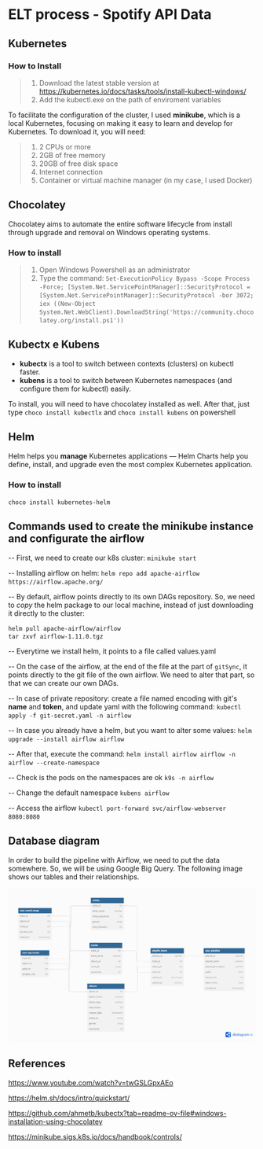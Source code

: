# ELT process - Spotify API Data

## Kubernetes
### How to Install 
> 1. Download the latest stable version at https://kubernetes.io/docs/tasks/tools/install-kubectl-windows/
> 2. Add the kubectl.exe on the path of enviroment variables

To facilitate the configuration of the cluster, I used **minikube**, which is a local Kubernetes, focusing on making it easy to learn and develop for Kubernetes.
To download it, you will need:
> 1. 2 CPUs or more
> 2. 2GB of free memory
> 3. 20GB of free disk space
> 4. Internet connection
> 5. Container or virtual machine manager (in my case, I used Docker)

## Chocolatey
Chocolatey aims to automate the entire software lifecycle from install through upgrade and removal on Windows operating systems. 

### How to install
> 1. Open Windows Powershell as an administrator
> 2. Type the command:
``
Set-ExecutionPolicy Bypass -Scope Process -Force; [System.Net.ServicePointManager]::SecurityProtocol = [System.Net.ServicePointManager]::SecurityProtocol -bor 3072; iex ((New-Object System.Net.WebClient).DownloadString('https://community.chocolatey.org/install.ps1'))
``

## Kubectx e Kubens
- **kubectx** is a tool to switch between contexts (clusters) on kubectl faster.
- **kubens** is a tool to switch between Kubernetes namespaces (and configure them for kubectl) easily.
  
To install, you will need to have chocolatey installed as well. After that, just type ``choco install kubectlx`` and ``choco install kubens`` on powershell

## Helm

Helm helps you **manage** Kubernetes applications — Helm Charts help you define, install, and upgrade even the most complex Kubernetes application.

### How to install
`` choco install kubernetes-helm ``

## Commands used to create the minikube instance and configurate the airflow

-- First, we need to create our k8s cluster: ``minikube start``

-- Installing airflow on helm: ``helm repo add apache-airflow https://airflow.apache.org/``

-- By default, airflow points directly to its own DAGs repository. So, we need to *copy* the helm package to our local machine, instead of just downloading it directly to the cluster:
```
helm pull apache-airflow/airflow
tar zxvf airflow-1.11.0.tgz
```

-- Everytime we install helm, it points to a file called values.yaml

-- On the case of the airflow, at the end of the file at the part of  ``gitSync``, it points directly to the git file of the own airflow.
We need to alter that part, so that we can create our own DAGs.

-- In case of private repository: create a file named encoding with git's **name** and **token**, and update yaml with the following command: ``kubectl apply -f git-secret.yaml -n airflow``

-- In case you already have a helm, but you want to alter some values: ``helm upgrade --install airflow airflow``

-- After that, execute the command: ``helm install airflow airflow -n airflow --create-namespace``

-- Check is the pods on the namespaces are ok ``k9s -n airflow``

-- Change the default namespace ``kubens airflow``

-- Access the airflow ``kubectl port-forward svc/airflow-webserver 8080:8080``

## Database diagram

In order to build the pipeline with Airflow, we need to put the data somewhere. So, we will be using Google Big Query.
The following image shows our tables and their relationships.

![Database Model](img/database.png)

## References
https://www.youtube.com/watch?v=twGSLGpxAEo

https://helm.sh/docs/intro/quickstart/

https://github.com/ahmetb/kubectx?tab=readme-ov-file#windows-installation-using-chocolatey

https://minikube.sigs.k8s.io/docs/handbook/controls/
